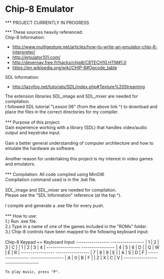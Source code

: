 # Chip-8 Emulator

*** PROJECT CURRENTLY IN PROGRESS

*** These sources heavily referenced:\
Chip-8 Information:
- http://www.multigesture.net/articles/how-to-write-an-emulator-chip-8-interpreter/
- http://emulator101.com/
- http://devernay.free.fr/hacks/chip8/C8TECH10.HTM#1.0
- https://en.wikipedia.org/wiki/CHIP-8#Opcode_table

SDL Information:
- http://lazyfoo.net/tutorials/SDL/index.php#Texture%20Streaming

The extension libraries SDL_image and SDL_mixer are needed for compilation.\
I followed SDL tutorial "Lesson 06" (from the above link ^) to download and place the files in the correct directories for my compiler.\
\
*** Purpose of this project:\
Gain experience working with a library (SDL) that handles video/audio output and keystroke input.\
\
Gain a better general understanding of computer architecture and how to emulate the hardware as software.\
\
Another reason for undertaking this project is my interest in video games and
emulators.\
\
*** Compilation:
All code compiled using MinGW.\
Compilation command used is in the .bat file.\
\
SDL_image and SDL_mixer are needed for compilation.\
Please see the "SDL Information" reference (at the top ^).\
\
I compile and generate a .exe file for every push.\
\
*** How to use:\
1.) Run .exe file.\
2.) Type in a name of one of the games included in the "ROMs" folder.\
3.) Chip-8 controls have been mapped to the following keyboard input:\
\
    Chip-8 Keypad	==	Keyboard Input
    -----------------		-----------------
    | 1 | 2 | 3 | C |		| 1 | 2 | 3 | 4 |
    -----------------		-----------------
    | 4 | 5 | 6 | D |		| Q | W | E | R |
    -----------------		-----------------
    | 7 | 8 | 9 | E |		| A | S | D | F |
    -----------------		-----------------
    | A | 0 | B | F |		| Z | X | C | V |
    -----------------		-----------------

    To play music, press "P".
